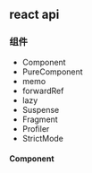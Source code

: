 ## react api
### 组件
- Component
- PureComponent
- memo
- forwardRef
- lazy
- Suspense
- Fragment
- Profiler
- StrictMode
#### Component
> 
